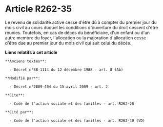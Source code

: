 # Article R262-35

Le revenu de solidarité active cesse d'être dû à compter du premier jour du mois civil au cours duquel les conditions
d'ouverture du droit cessent d'être réunies. Toutefois, en cas de décès du bénéficiaire, d'un enfant ou d'un autre membre du
foyer, l'allocation ou la majoration d'allocation cesse d'être due au premier jour du mois civil qui suit celui du décès.

**Liens relatifs à cet article**

	**Anciens textes**:

	  - Décret n°88-1114 du 12 décembre 1988 - art. 8 (Ab)

	**Modifié par**:

	  - Décret n°2009-404 du 15 avril 2009 - art. 2

	**Cite**:

	  - Code de l'action sociale et des familles - art. R262-28

	**Cité par**:

	  - Code de l'action sociale et des familles - art. R262-40 (VD)
